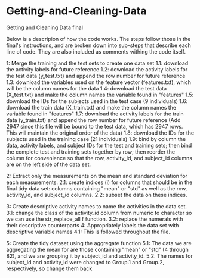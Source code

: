 # Getting-and-Cleaning-Data
Getting and Cleaning Data final

Below is a descripion of how the code works. The steps follow those in the final's instructions, and are broken down into sub-steps that describe each line of code. They are also included as comments withing the code itself.

1: Merge the training and the test sets to create one data set
          1.1: download the activity labels for future reference
          1.2: download the activity labels for the test data (y_test.txt) and append the row number for future reference
          1.3: download the variables used on the feature vector (features.txt), which will be the column names for the data
          1.4: download the test data (X_test.txt) and make the column names the variable found in "features"
          1.5: download the IDs for the subjects used in the test case (9 individuals)
          1.6: download the train data (X_train.txt) and make the column names the variable found in "features"
          1.7: download the activity labels for the train data (y_train.txt) and append the row number for future reference                 (Add 2947 since this file will be bound to the test data, which has 2947 rows. This will maintain the original                order of the data)
          1.8: download the IDs for the subjects used in the training case (21 individuals)
          1.9: bind  by column the data, activity labels, and subject IDs for the test and training sets; then bind the                     complete test and training sets together by row; then reorder the column for convenience so that the row,                    activity_id, and subject_id columns are on the left side of the data set.
          
2: Extract only the measurements on the mean and standard deviation for each measurements.
          2.1: create indices (i) for columns that should be in the final tidy data set: columns containing "mean" or                       "std" as well as the row, activity_id, and subject_id columns. 
          2.2: subset the data on these indices.
          
3: Create descriptive activity names to name the activities in the data set. 
          3.1: change the class of the activity_id column from numeric to character so we can use the str_replace_all       f                function. 
          3.2: replace the numerals with their descriptive counterparts
4: Appropriately labels the data set with descriptive variable names
          4.1: This is followed throughout the file.
          
5: Create the tidy dataset using the aggregate function
          5.1: The data we are aggregating the mean for are those containing "mean" or "std" (4 through 82), and we are                     grouping it by subject_id and activity_id.
          5.2: The names for subject_id and activity_id were changed to Group.1 and Group.2, respectively, so change them                   back
